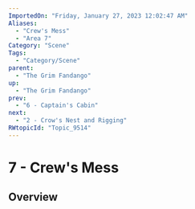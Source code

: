 ```yaml
---
ImportedOn: "Friday, January 27, 2023 12:02:47 AM"
Aliases:
  - "Crew's Mess"
  - "Area 7"
Category: "Scene"
Tags:
  - "Category/Scene"
parent:
  - "The Grim Fandango"
up:
  - "The Grim Fandango"
prev:
  - "6 - Captain's Cabin"
next:
  - "2 - Crow's Nest and Rigging"
RWtopicId: "Topic_9514"
---
```

# 7 - Crew's Mess
## Overview
